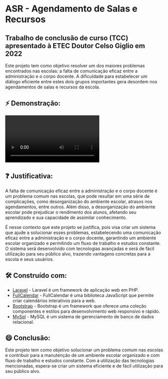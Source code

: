 #  ASR - Agendamento de Salas e Recursos
## Trabalho de conclusão de curso (TCC) apresentado à ETEC Doutor Celso Giglio em 2022

Este projeto tem como objetivo resolver um dos maiores problemas encontrados nas escolas: a falta de comunicação eficaz entre a administração e o corpo docente. A dificuldade para estabelecer um diálogo eficiente entre estes dois grupos importantes gera desordem nos agendamentos de salas e recursos da escola.


## ⚡️ Demonstração:

<video src="https://user-images.githubusercontent.com/107590628/222331037-239deb1d-c8de-44be-9077-8719f2cc95d9.mp4"></video>

## ❓ Justificativa:

A falta de comunicação eficaz entre a administração e o corpo docente é um problema comum nas escolas, que pode resultar em uma série de complicações, como desorganização do ambiente escolar, atrasos nos agendamentos, entre outros. Além disso, a desorganização do ambiente escolar pode prejudicar o rendimento dos alunos, afetando seu aprendizado e sua capacidade de assimilar conhecimento.

É nesse contexto que este projeto se justifica, pois visa criar um sistema que ajude a solucionar esses problemas, estabelecendo uma comunicação eficaz entre a administração e o corpo docente, garantindo um ambiente escolar organizado e permitindo um fluxo de trabalho e estudos constante. O sistema será desenvolvido com tecnologias avançadas e será de fácil utilização para seu público alvo, trazendo vantagens concretas para a escola e seus usuários.


## 🛠️ Construído com:

- [Laravel](https://laravel.com/) - Laravel é um framework de aplicação web em PHP.
- [FullCalendar](https://fullcalendar.io/) - FullCalendar é uma biblioteca JavaScript que permite criar calendários interativos para a web.
- [Bootstrap](https://getbootstrap.com/) - Bootstrap é um framework que oferece uma coleção componentes e estilos para desenvolvimento web responsivo e rápido. 
- [MySql](https://www.mysql.com/) - MySQL é um sistema de gerenciamento de banco de dados relacional.


## 😄 Conclusão:

Este projeto tem como objetivo solucionar um problema comum nas escolas e contribuir para a manutenção de um ambiente escolar organizado e com fluxo de trabalho e estudos constante. Com a utilização das tecnologias mencionadas, espera-se criar um sistema eficiente e de fácil utilização para seu público alvo.
